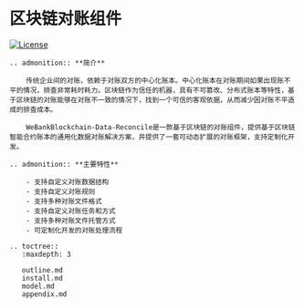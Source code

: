 # 区块链对账组件

[![License](https://img.shields.io/badge/license-Apache%202-4EB1BA.svg)](https://www.apache.org/licenses/LICENSE-2.0.html)

```eval_rst
.. admonition:: **简介**
    
    传统企业间的对账，依赖于对账双方的中心化账本。中心化账本在对账期间如果出现账不平的情况，排查非常耗时耗力。区块链作为信任的机器，具有不可篡改、分布式账本等特性，基于区块链的对账能够在对账不一致的情况下，找到一个可信的客观依据，从而减少因对账不平造成的排查成本。

    WeBankBlockchain-Data-Reconcile是一款基于区块链的对账组件，提供基于区块链智能合约账本的通用化数据对账解决方案，并提供了一套可动态扩展的对账框架，支持定制化开发。
```


```eval_rst
.. admonition:: **主要特性**

    - 支持自定义对账数据结构
    - 支持自定义对账规则
    - 支持多种对账文件格式
    - 支持自定义对账任务和方式
    - 支持多种对账文件托管方式
    - 可定制化开发的对账处理流程
```

```eval_rst
.. toctree::
   :maxdepth: 3

   outline.md
   install.md
   model.md
   appendix.md
```